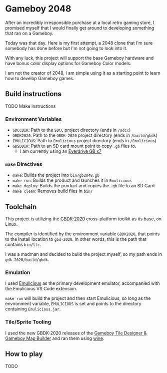 # Gameboy 2048

After an incredibly irresponsible purchase at a local retro gaming store, I
promised myself that I would finally get around to developing something that
ran on a Gameboy.

Today was that day. Here is my first attempt, a 2048 clone that I'm sure
somebody has done before but I'm not going to look into it.

With any luck, this project will support the base Gameboy hardware and have
bonus color display options for Gameboy Color models.

I am not the creator of 2048, I am simple using it as a starting point to
learn how to develop Gameboy games.

## Build instructions
TODO Make instructions

### Environment Variables

- `SDCCDIR`: Path to the `SDCC` project directory (ends in `/sdcc`)
- `GBDK2020`: Path to the `GBDK-2020` project directory (ends in `/build/gbdk`)
- `EMULICIOUS`: Path to `Emulicious` project directory (ends in `/Emulicious`)
- `GBSDDIR`: Path to an SD card mount point to copy `.gb` files to.
    - I am currently using an [Everdrive GB x7](https://krikzz.com/our-products/cartridges/edgbx7.html)

### `make` Directives
- `make`: Builds the project into `bin/gb2048.gb`
- `make run`: Builds the product and launches it in `Emulicious`
- `make deploy`: Builds the product and copies the `.gb` file to an SD Card
- `make clean`: Removes build files in `bin/`

## Toolchain
This project is utilizing the [GBDK-2020](https://github.com/gbdk-2020/gbdk-2020)
cross-platform toolkit as its base, on Linux.

The compiler is identified by the environment variable `GBDK2020`, that
points to the install location to `gbd-2020`. In other words, this is the path
that contains `bin/llc`.

I was a madman and decided to build the project myself, so my path ends in
`gdk-2020/build/gbdk`.

### Emulation
I used [Emulicious](https://emulicious.net/) as the primary development 
emulator, accompanied with the Emulicious VS Code extension.

`make run` will build the project and then start Emulicious, so long as the 
environment variable, `EMULICIOUS` is set and points to the directory
containing `Emulicious.jar`.

### Tile/Sprite Tooling
I used the new GBDK-2020 releases of the
[Gameboy Tile Designer & Gameboy Map Builder](https://github.com/gbdk-2020/GBTD_GBMB)
and ran them using [wine](https://www.winehq.org/).

## How to play
TODO